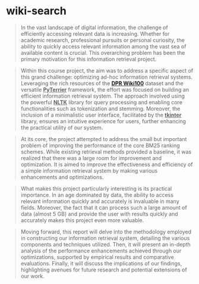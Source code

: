 # wiki-search
> In the vast landscape of digital information, the challenge of efficiently accessing relevant data is increasing. Whether for academic research, professional pursuits or personal curiosity, the ability to quickly access relevant information among the vast sea of available content is crucial. This overarching problem has been the primary motivation for this information retrieval project.

> Within this course project, the aim was to address a specific aspect of this grand challenge: optimizing ad-hoc information retrieval systems. Leveraging the rich resources of the [**DPR Wiki100**](https://ir-datasets.com/dpr-w100.html) dataset and the versatile  <ins>**PyTerrier**</ins> framework, the effort was focused on building an efficient information retrieval system. The approach involved using the powerful <ins>**NLTK**</ins> library for query processing and enabling core functionalities such as tokenization and stemming. Moreover, the inclusion of a minimalistic user interface, facilitated by the <ins>**tkinter**</ins> library, ensures an intuitive experience for users, further enhancing the practical utility of our system.

> At its core, the project attempted to address the small but important problem of improving the performance of the core BM25 ranking schemes. While existing retrieval methods provided a baseline, it was realized that there was a large room for improvement and optimization. It is aimed to improve the effectiveness and efficiency of a simple information retrieval system by making various enhancements and optimizations.

> What makes this project particularly interesting is its practical importance. In an age dominated by data, the ability to access relevant information quickly and accurately is invaluable in many fields. Moreover, the fact that it can process such a large amount of data (almost 5 GB) and provide the user with results quickly and accurately makes this project even more valuable.


> Moving forward, this report will delve into the methodology employed in constructing our information retrieval system, detailing the various components and techniques utilized. Then, it will present an in-depth analysis of the performance enhancements achieved through our optimizations, supported by empirical results and comparative evaluations. Finally, it will discuss the implications of our findings, highlighting avenues for future research and potential extensions of our work.
